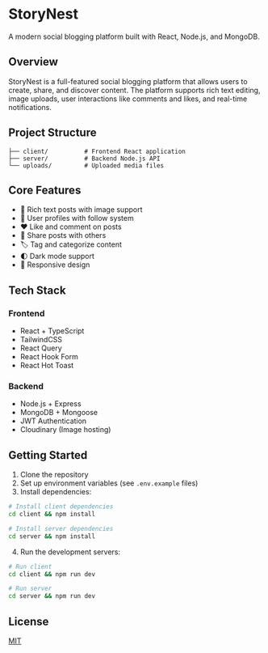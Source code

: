 # StoryNest

A modern social blogging platform built with React, Node.js, and MongoDB.

## Overview

StoryNest is a full-featured social blogging platform that allows users to create, share, and discover content. The platform supports rich text editing, image uploads, user interactions like comments and likes, and real-time notifications.

## Project Structure

```
├── client/          # Frontend React application
├── server/          # Backend Node.js API
└── uploads/         # Uploaded media files
```

## Core Features

- 📝 Rich text posts with image support
- 👥 User profiles with follow system
- ❤️ Like and comment on posts
- 🔄 Share posts with others
- 🏷️ Tag and categorize content
- 🌓 Dark mode support
- 📱 Responsive design

## Tech Stack

### Frontend

- React + TypeScript
- TailwindCSS
- React Query
- React Hook Form
- React Hot Toast

### Backend

- Node.js + Express
- MongoDB + Mongoose
- JWT Authentication
- Cloudinary (Image hosting)

## Getting Started

1. Clone the repository
2. Set up environment variables (see `.env.example` files)
3. Install dependencies:

```bash
# Install client dependencies
cd client && npm install

# Install server dependencies
cd server && npm install
```

4. Run the development servers:

```bash
# Run client
cd client && npm run dev

# Run server
cd server && npm run dev
```

## License

[MIT](LICENSE)
